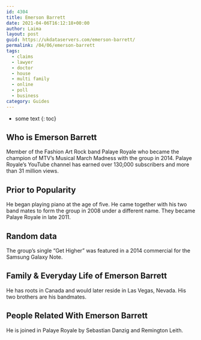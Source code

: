 ```yaml
---
id: 4304
title: Emerson Barrett
date: 2021-04-06T16:12:18+00:00
author: Laima
layout: post
guid: https://ukdataservers.com/emerson-barrett/
permalink: /04/06/emerson-barrett
tags:
  - claims
  - lawyer
  - doctor
  - house
  - multi family
  - online
  - poll
  - business
category: Guides
---
```


* some text
{: toc}


## Who is Emerson Barrett
                  
                  
                  
Member of the Fashion Art Rock band Palaye Royale who became the champion of MTV&#8217;s Musical March Madness with the group in 2014. Palaye Royale&#8217;s YouTube channel has earned over 130,000 subscribers and more than 31 million views.
                  
              
            
              
            
                
                
                
## Prior to Popularity
                  
                  
                  
He began playing piano at the age of five. He came together with his two band mates to form the group in 2008 under a different name. They became Palaye Royale in late 2011.
                  
              
            
              
            
                
                
                
## Random data
                  
                  
                  
The group&#8217;s single &#8220;Get Higher&#8221; was featured in a 2014 commercial for the Samsung Galaxy Note.
                  
              
            
              
            
                
                
                
## Family & Everyday Life of Emerson Barrett
                  
                  
                  
He has roots in Canada and would later reside in Las Vegas, Nevada. His two brothers are his bandmates. 
                  
              
            
              
            
                
                
                
## People Related With Emerson Barrett
                  
                  
                  
He is joined in Palaye Royale by Sebastian Danzig and Remington Leith.
                  
              
            
              
            
                
              
            
              
              
            
            
              
            
          
          
          
